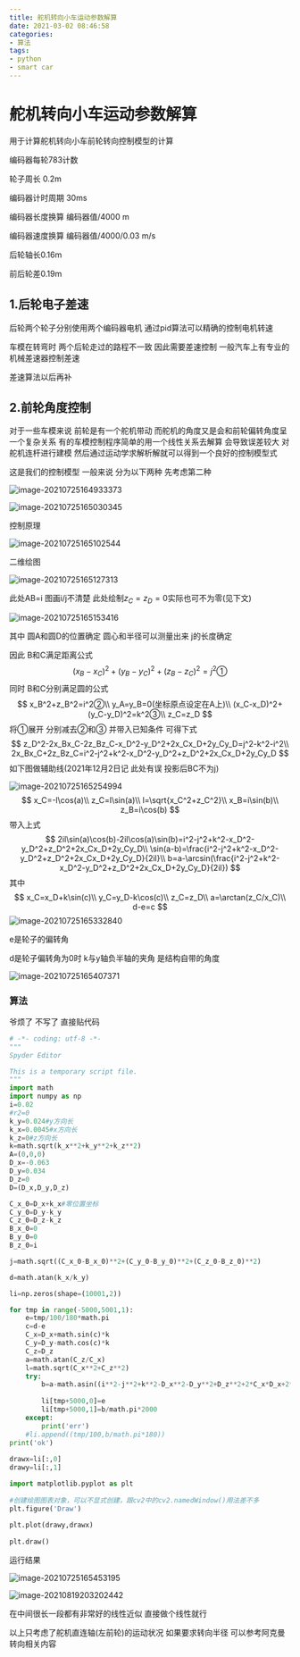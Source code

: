```yaml
---
title: 舵机转向小车运动参数解算
date: 2021-03-02 08:46:58
categories:
- 算法
tags:
- python
- smart car
---
```


# 舵机转向小车运动参数解算

用于计算舵机转向小车前轮转向控制模型的计算



<!-- more -->

编码器每轮783计数

轮子周长 0.2m

编码器计时周期 30ms

编码器长度换算 编码器值/4000 m

编码器速度换算 编码器值/4000/0.03 m/s

后轮轴长0.16m

前后轮差0.19m

## 1.后轮电子差速

后轮两个轮子分别使用两个编码器电机 通过pid算法可以精确的控制电机转速

车模在转弯时 两个后轮走过的路程不一致 因此需要差速控制 一般汽车上有专业的机械差速器控制差速

差速算法以后再补

## 2.前轮角度控制

对于一些车模来说 前轮是有一个舵机带动 而舵机的角度又是会和前轮偏转角度呈一个复杂关系 有的车模控制程序简单的用一个线性关系去解算 会导致误差较大 对舵机连杆进行建模 然后通过运动学求解析解就可以得到一个良好的控制模型式

这是我们的控制模型 一般来说 分为以下两种 先考虑第二种

![image-20210725164933373](../img/image-20210725164933373.png)

![image-20210725165030345](../img/image-20210725165030345.png)

控制原理

![image-20210725165102544](../img/image-20210725165102544.png)

二维绘图

![image-20210725165127313](../img/image-20210725165127313.png)

此处AB=i 图画i/j不清楚 此处绘制$z_C=z_D=0$实际也可不为零(见下文)

![image-20210725165153416](../img/image-20210725165153416.png)

其中 圆A和圆D的位置确定 圆心和半径可以测量出来 j的长度确定

因此 B和C满足距离公式
$$
(x_B-x_C)^2+(y_B-y_C)^2+(z_B-z_C)^2=j^2①
$$
同时 B和C分别满足圆的公式
$$
x_B^2+z_B^2=i^2②\\
y_A=y_B=0(坐标原点设定在A上)\\
(x_C-x_D)^2+(y_C-y_D)^2=k^2③\\
z_C=z_D
$$
将①展开 分别减去②和③ 并带入已知条件 可得下式
$$
z_D^2-2x_Bx_C-2z_Bz_C-x_D^2-y_D^2+2x_Cx_D+2y_Cy_D=j^2-k^2-i^2\\
2x_Bx_C+2z_Bz_C=i^2-j^2+k^2-x_D^2-y_D^2+z_D^2+2x_Cx_D+2y_Cy_D
$$
如下图做辅助线(2021年12月2日记 此处有误 投影后BC不为j)

![image-20210725165254994](../img/image-20210725165254994.png)
$$
x_C=-l\cos(a)\\
z_C=l\sin(a)\\
l=\sqrt{x_C^2+z_C^2}\\
x_B=i\sin(b)\\
z_B=i\cos(b)
$$
带入上式
$$
2il\sin(a)\cos(b)-2il\cos(a)\sin(b)=i^2-j^2+k^2-x_D^2-y_D^2+z_D^2+2x_Cx_D+2y_Cy_D\\
\sin(a-b)=\frac{i^2-j^2+k^2-x_D^2-y_D^2+z_D^2+2x_Cx_D+2y_Cy_D}{2il}\\
b=a-\arcsin(\frac{i^2-j^2+k^2-x_D^2-y_D^2+z_D^2+2x_Cx_D+2y_Cy_D}{2il})
$$
其中
$$
x_C=x_D+k\sin(c)\\
y_C=y_D-k\cos(c)\\
z_C=z_D\\
a=\arctan(z_C/x_C)\\
d-e=c
$$
![image-20210725165332840](../img/image-20210725165332840.png)

e是轮子的偏转角

d是轮子偏转角为0时 k与y轴负半轴的夹角 是结构自带的角度

![image-20210725165407371](../img/image-20210725165407371.png)

### 算法

爷烦了 不写了 直接贴代码

```python
# -*- coding: utf-8 -*-
"""
Spyder Editor

This is a temporary script file.
"""
import math
import numpy as np
i=0.02
#r2=0
k_y=0.024#y方向长
k_x=0.0045#x方向长
k_z=0#z方向长
k=math.sqrt(k_x**2+k_y**2+k_z**2)
A=(0,0,0)
D_x=-0.063
D_y=0.034
D_z=0
D=(D_x,D_y,D_z) 

C_x_0=D_x+k_x#零位置坐标
C_y_0=D_y-k_y
C_z_0=D_z-k_z
B_x_0=0
B_y_0=0
B_z_0=i

j=math.sqrt((C_x_0-B_x_0)**2+(C_y_0-B_y_0)**2+(C_z_0-B_z_0)**2)

d=math.atan(k_x/k_y)

li=np.zeros(shape=(10001,2))

for tmp in range(-5000,5001,1):
    e=tmp/100/180*math.pi
    c=d-e
    C_x=D_x+math.sin(c)*k
    C_y=D_y-math.cos(c)*k
    C_z=D_z
    a=math.atan(C_z/C_x)
    l=math.sqrt(C_x**2+C_z**2)
    try:
        b=a-math.asin((i**2-j**2+k**2-D_x**2-D_y**2+D_z**2+2*C_x*D_x+2*C_y*D_y)/(2*i*l))
        
        li[tmp+5000,0]=e
        li[tmp+5000,1]=b/math.pi*2000
    except:
        print('err')
    #li.append((tmp/100,b/math.pi*180))
print('ok')
    
drawx=li[:,0]
drawy=li[:,1]

import matplotlib.pyplot as plt
 
#创建绘图图表对象，可以不显式创建，跟cv2中的cv2.namedWindow()用法差不多
plt.figure('Draw')
 
plt.plot(drawy,drawx)
 
plt.draw()

```

运行结果

![image-20210725165453195](../img/image-20210725165453195.png)

![image-20210819203202442](../img/image-20210819203202442.png)

在中间很长一段都有非常好的线性近似 直接做个线性就行

以上只考虑了舵机直连轴(左前轮)的运动状况 如果要求转向半径 可以参考阿克曼转向相关内容